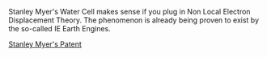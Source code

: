 Stanley Myer's Water Cell makes sense if you plug in Non Local Electron Displacement Theory. The phenomenon is already being proven to exist by the so-called IE Earth Engines. 

[Stanley Myer's Patent](https://patents.google.com/patent/US5149407) 
